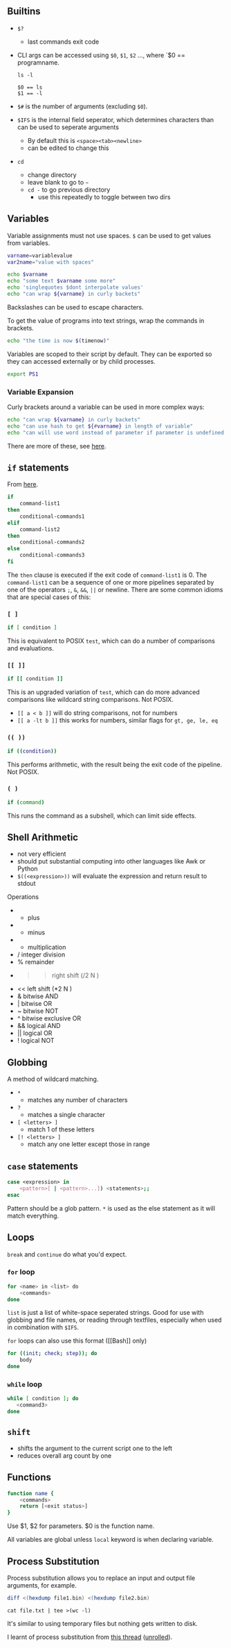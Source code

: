 ## Builtins

- `$?`
	- last commands exit code
 - CLI args can be accessed using `$0`, `$1`, `$2` ..., where `$0 == programname.

	```
	ls -l
	
	$0 == ls
	$1 == -l
	```

- `$#` is the number of arguments (excluding `$0`).
- `$IFS` is the internal field seperator, which determines characters than can be used to seperate arguments
	- By default this is `<space><tab><newline>`
	- can be edited to change this
- `cd`
	- change directory
	- leave blank to go to `~`
	- `cd -` to go previous directory
		- use this repeatedly to toggle between two dirs
## Variables

Variable assignments must not use spaces.  `$` can be used to get values from variables.

```sh
varname=variablevalue
var2name="value with spaces"

echo $varname
echo "some text $varname some more"
echo 'singlequotes $dont interpolate values'
echo "can wrap ${varname} in curly backets"
```

Backslashes can be used to escape characters.

To get the value of programs into text strings, wrap the commands in brackets.

```sh
echo "the time is now $(timenow)"
```

Variables are scoped to their script by default.  They can be exported so they can accessed externally or by child processes.

```sh
export PS1
```

### Variable Expansion

Curly brackets around a variable can be used in more complex ways:

```sh
echo "can wrap ${varname} in curly backets"
echo "can use hash to get ${#varname} in length of variable"
echo "can will use word instead of parameter if parameter is undefined or null ${parameter:-word}"
```

There are more of these, see [here](https://www.gnu.org/software/bash/manual/html_node/Shell-Parameter-Expansion.html).

## `if` statements

From [here](https://unix.stackexchange.com/questions/306111/what-is-the-difference-between-the-bash-operators-vs-vs-vs).

```sh
if
	command-list1
then
	conditional-commands1
elif
	command-list2
then
	conditional-commands2 
else
	conditional-commands3
fi
```

The `then` clause is executed if the exit code of `command-list1` is 0. The `command-list1` can be a sequence of one or more pipelines separated by one of the operators `;`, `&`, `&&`, `||` or newline.  There are some common idioms that are special cases of this:

### `[ ]`
 
```sh
if [ condition ]
```

This is equivalent to POSIX `test`, which can do a number of comparisons and evaluations.

### `[[ ]]`

```sh
if [[ condition ]]
```

This is an upgraded variation of `test`, which can do more advanced comparisons like wildcard string comparisons. Not POSIX.

- `[[ a < b ]]` will do string comparisons, not for numbers
- `[[ a -lt b ]]` this works for numbers, similar flags for `gt, ge, le, eq`

### `(( ))`

```sh
if ((condition))
```

This performs arithmetic, with the result being the exit code of the pipeline. Not POSIX.

### `( )`

```sh
if (command)
```

This runs the command as a subshell, which can limit side effects.

## Shell Arithmetic

- not very efficient
- should put substantial computing into other languages like Awk or Python
- `$((<expression>))` will evaluate the expression and return result to stdout

Operations

- - plus  
- - minus  
- - multiplication  
- / integer division  
- % remainder  
- > > right shift (/2 N )  
- << left shift (*2 N )  
- & bitwise AND  
- | bitwise OR  
- ~ bitwise NOT  
- ^ bitwise exclusive OR  
- && logical AND  
- || logical OR  
- ! logical NOT

## Globbing

A method of wildcard matching.

- `*`
	- matches any number of characters
- `?`
	- matches a single character
- `[ <letters> ]`
	- match 1 of these letters
- `[! <letters> ]`
	- match any one letter except those in range

## `case` statements

```sh
case <expression> in
	<pattern>[ | <pattern>...]) <statements>;;
esac
```

Pattern should be a glob pattern. `*` is used as the else statement as it will match everything.

## Loops

`break` and `continue` do what you'd expect.

### `for` loop

```sh
for <name> in <list> do
	<commands>
done
```

`list` is just a list of white-space seperated strings.  Good for use with globbing and file names, or reading through textfiles, especially when used in combination with `$IFS`.

`for` loops can also use this format ([[Bash]] only)

```sh
for ((init; check; step)); do
    body
done
```

### `while` loop

```sh
while [ condition ]; do
   <command3>
done
```

## `shift`

- shifts the argument to the current script one to the left
- reduces overall arg count by one

## Functions

```sh
function name {
	<commands>
	return [<exit status>]
}
```

Use $1, $2 for parameters.  $0 is the function name.

All variables are global unless `local` keyword is when declaring variable.

## Process Substitution

Process substitution allows you to replace an input and output file arguments, for example.

```sh
diff <(hexdump file1.bin) <(hexdump file2.bin)
```

```
cat file.txt | tee >(wc -l)
```

It's similar to using temporary files but nothing gets written to disk.

I learnt of process substitution from [this thread](https://wikis.world/@LucasWerkmeister/111278908490616471) ([unrolled](https://unroller.zachmanson.com/threads/https:/toot.cafe/@LucasWerkmeister@wikis.world/111278908477654325)).